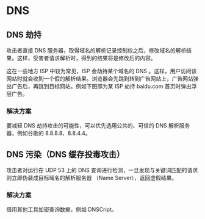 # DNS
## DNS 劫持
攻击者直接 DNS 服务器，取得域名的解析记录控制权之后，修改域名的解析结果。这样，受害者请求解析时，得到的结果将是修改后的内容。

这在一些地方 ISP 中较为常见，ISP 会劫持某个域名的 DNS 。这样，用户访问该网站时就会收到一个假的解析结果。浏览器会先跳到转到广告网站上，广告网站弹出广告后，再跳到目标网站。例如下图即为某 ISP 劫持 baidu.com 首页时弹出浮层广告。
### 解决方案
要减轻 DNS 劫持攻击的可能性，可以优先选用公共的、可信的 DNS 解析服务器，例如谷歌的 8.8.8.8、8.8.4.4。
## DNS 污染（DNS 缓存投毒攻击）
攻击者对运行在 UDP 53 上的 DNS 查询进行检测，一旦发现与关键词匹配的请求则立即伪装成目标域名的解析服务器 （Name Server），返回虚假结果。
### 解决方案
借用其他工具加密查询数据，例如 DNSCript。

